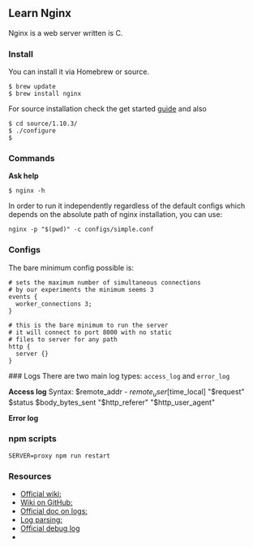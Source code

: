 ## Learn Nginx

Nginx is a web server written is C.

### Install

You can install it via Homebrew or source.

```
$ brew update
$ brew install nginx
```

For source installation check the get started [guide]() and also

```
$ cd source/1.10.3/
$ ./configure
$
```

### Commands

**Ask help**
```
$ nginx -h
```

In order to run it independently regardless of the default configs which depends
on the absolute path of nginx installation, you can use:

```
nginx -p "$(pwd)" -c configs/simple.conf
```

### Configs

The bare minimum config possible is:

```
# sets the maximum number of simultaneous connections
# by our experiments the minimum seems 3
events {
  worker_connections 3;
}

# this is the bare minimum to run the server
# it will connect to port 8000 with no static
# files to server for any path
http {
  server {}
}
```

### Logs
There are two main log types: `access_log` and `error_log`


**Access log**
Syntax: $remote_addr - $remote_user [$time_local] "$request" $status $body_bytes_sent "$http_referer" "$http_user_agent"


**Error log**

### npm scripts
```
SERVER=proxy npm run restart
```


### Resources

- [Official wiki:](https://www.nginx.com/resources/wiki/)
- [Wiki on GitHub:](https://github.com/nginxinc/nginx-wiki)
- [Official doc on logs:](http://nginx.org/en/docs/http/ngx_http_log_module.html)
- [Log parsing:](https://easyengine.io/tutorials/nginx/log-parsing/)
- [Official debug log](http://nginx.org/en/docs/debugging_log.html)
-
